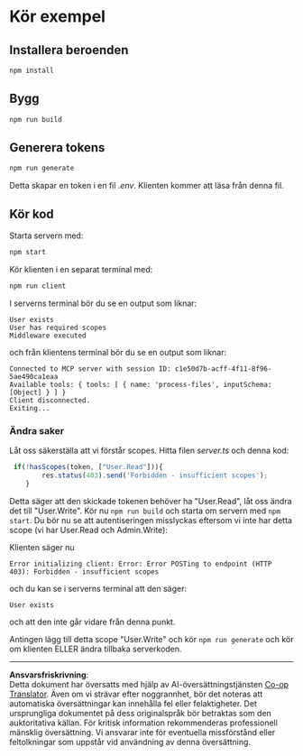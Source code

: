 <!--
CO_OP_TRANSLATOR_METADATA:
{
  "original_hash": "3880d89fa60abc699e1a17a82ae514ef",
  "translation_date": "2025-10-07T01:22:54+00:00",
  "source_file": "03-GettingStarted/11-simple-auth/solution/typescript/README.md",
  "language_code": "sv"
}
-->
# Kör exempel

## Installera beroenden

```sh
npm install
```

## Bygg

```sh
npm run build
```

## Generera tokens

```sh
npm run generate
```

Detta skapar en token i en fil *.env*. Klienten kommer att läsa från denna fil.

## Kör kod

Starta servern med:

```sh
npm start
```

Kör klienten i en separat terminal med:

```sh
npm run client
```

I serverns terminal bör du se en output som liknar:

```text
User exists
User has required scopes
Middleware executed
```

och från klientens terminal bör du se en output som liknar:

```text
Connected to MCP server with session ID: c1e50d7b-acff-4f11-8f96-5ae490ca1eaa
Available tools: { tools: [ { name: 'process-files', inputSchema: [Object] } ] }
Client disconnected.
Exiting...
```

### Ändra saker

Låt oss säkerställa att vi förstår scopes. Hitta filen *server.ts* och denna kod:

```typescript
 if(!hasScopes(token, ["User.Read"])){
        res.status(403).send('Forbidden - insufficient scopes');
    }
```

Detta säger att den skickade tokenen behöver ha "User.Read", låt oss ändra det till "User.Write". Kör nu `npm run build` och starta om servern med `npm start`. Du bör nu se att autentiseringen misslyckas eftersom vi inte har detta scope (vi har User.Read och Admin.Write):

Klienten säger nu

```text
Error initializing client: Error: Error POSTing to endpoint (HTTP 403): Forbidden - insufficient scopes
```

och du kan se i serverns terminal att den säger:

```text
User exists
```

och att den inte går vidare från denna punkt.

Antingen lägg till detta scope "User.Write" och kör `npm run generate` och kör om klienten ELLER ändra tillbaka serverkoden.

---

**Ansvarsfriskrivning**:  
Detta dokument har översatts med hjälp av AI-översättningstjänsten [Co-op Translator](https://github.com/Azure/co-op-translator). Även om vi strävar efter noggrannhet, bör det noteras att automatiska översättningar kan innehålla fel eller felaktigheter. Det ursprungliga dokumentet på dess originalspråk bör betraktas som den auktoritativa källan. För kritisk information rekommenderas professionell mänsklig översättning. Vi ansvarar inte för eventuella missförstånd eller feltolkningar som uppstår vid användning av denna översättning.